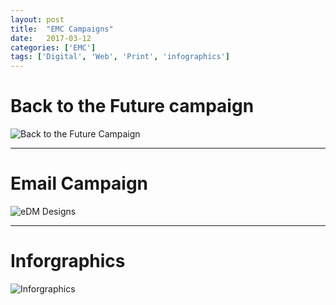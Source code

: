 ```yaml
---
layout: post
title:  "EMC Campaigns"
date:   2017-03-12
categories: ['EMC']
tags: ['Digital', 'Web', 'Print', 'infographics']
---
```


# Back to the Future campaign
![Back to the Future Campaign](https://raw.githubusercontent.com/gbjack/gbjack.github.io/master/assets/images/EMC-BTF-Campaign.png)


---


# Email Campaign
![eDM Designs](https://raw.githubusercontent.com/gbjack/gbjack.github.io/master/assets/images/EMC-eDM.png)


---


# Inforgraphics
![Inforgraphics](https://raw.githubusercontent.com/gbjack/gbjack.github.io/master/assets/images/EMC-infographics.png)
